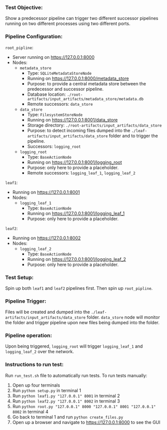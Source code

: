 ### Test Objective:
Show a predecessor pipeline can trigger two different successor pipelines running on two different processes using two different ports.

### Pipeline Configuration:
`root_pipline`:
- Server running on https://127.0.0.1:8000
- Nodes:
    - `metadata_store`
        - Type: `SQLiteMetadataStoreNode`
        - Running on https://127.0.0.1:8000/metadata_store
        - Purpose: to provide a central metadata store between the predecessor and successor pipeline.
        - Database location: `./root-artifacts/input_artifacts/metadata_store/metadata.db`
        - Remote successors: `data_store`
    - `data_store`
        - Type: `FilesystemStoreNode`
        - Running on https://127.0.0.1:8001/data_store
        - Storage directory: `./root-artifacts/input_artifacts/data_store`
        - Purpose: to detect incoming files dumped into the `./leaf-artifacts/input_artifacts/data_store` folder and to trigger the pipeline.
        - Successors: `logging_root`
    - `logging_root`
        - Type: `BaseActionNode`
        - Running on https://127.0.0.1:8001/logging_root
        - Purpose: only here to provide a placeholder.
        - Remote successors: `logging_leaf_1`, `logging_leaf_2`

`leaf1`:
- Running on https://127.0.0.1:8001
- Nodes: 
    - `logging_leaf_1`
        - Type: `BaseActionNode`
        - Running on https://127.0.0.1:8001/logging_leaf_1
        - Purpose: only here to provide a placeholder.

`leaf2`:
- Running on https://127.0.0.1:8002
- Nodes: 
    - `logging_leaf_2`
        - Type: `BaseActionNode`
        - Running on https://127.0.0.1:8001/logging_leaf_2
        - Purpose: only here to provide a placeholder.

### Test Setup:
Spin up both `leaf1` and `leaf2` pipelines first. Then spin up `root_pipline`.

### Pipeline Trigger:
Files will be created and dumped into the `./leaf-artifacts/input_artifacts/data_store` folder. `data_store` node will monitor the folder and trigger pipeline upon new files being dumped into the folder.

### Pipeline operation:
Upon being triggered, `logging_root` will trigger `logging_leaf_1` and `logging_leaf_2` over the network.

### Instructions to run test:
Run `run_test.sh` file to automatically run tests.
To run tests manually:
1. Open up four terminals
2. Run `python setup.py` in terminal 1
3. Run `python leaf1.py "127.0.0.1" 8001` in terminal 2
3. Run `python leaf2.py "127.0.0.1" 8002` in terminal 3
4. Run `python root.py "127.0.0.1" 8000 "127.0.0.1" 8001 "127.0.0.1" 8002` in terminal 4
5. Go back to terminal 1 and run `python create_files.py`
6. Open up a browser and navigate to https://127.0.0.1:8000 to see the GUI